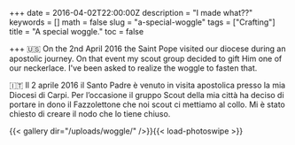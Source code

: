 +++
date = 2016-04-02T22:00:00Z
description = "I made what??"
keywords = []
math = false
slug = "a-special-woggle"
tags = ["Crafting"]
title = "A special woggle."
toc = false

+++
🇺🇸 On the 2nd April 2016 the Saint Pope visited our diocese during an apostolic journey. On that event my scout group decided to gift Him one of our neckerlace. I've been asked to realize the woggle to fasten that.

🇮🇹 Il 2 aprile 2016 il Santo Padre è venuto in visita apostolica presso la mia Diocesi di Carpi. Per l’occasione il gruppo Scout della mia città ha deciso di portare in dono il Fazzolettone che noi scout ci mettiamo al collo. Mi è stato chiesto di creare il nodo che lo tiene chiuso.

{{< gallery dir="/uploads/woggle/" />}}{{< load-photoswipe >}}